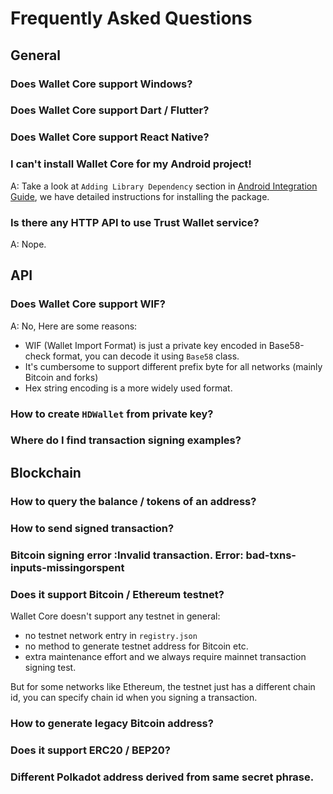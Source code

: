 # Frequently Asked Questions

## General

### Does Wallet Core support Windows?

### Does Wallet Core support Dart / Flutter?

### Does Wallet Core support React Native?

### I can't install Wallet Core for my Android project!

A: Take a look at `Adding Library Dependency` section in [Android Integration Guide](android-guide.md), we have detailed instructions for installing the package.

### Is there any HTTP API to use Trust Wallet service?

A: Nope.

## API

### Does Wallet Core support WIF?

A: No, Here are some reasons: 

- WIF (Wallet Import Format) is just a private key encoded in Base58-check format, you can decode it using `Base58` class.
- It's cumbersome to support different prefix byte for all networks (mainly Bitcoin and forks)
- Hex string encoding is a more widely used format.

### How to create `HDWallet` from private key?

### Where do I find transaction signing examples?

## Blockchain

### How to query the balance / tokens of an address?

### How to send signed transaction? 

### Bitcoin signing error :Invalid transaction. Error: bad-txns-inputs-missingorspent

### Does it support Bitcoin / Ethereum testnet? 

Wallet Core doesn't support any testnet in general:

- no testnet network entry in `registry.json`
- no method to generate testnet address for Bitcoin etc.
- extra maintenance effort and we always require mainnet transaction signing test.

But for some networks like Ethereum, the testnet just has a different chain id, you can specify chain id when you signing a transaction.

### How to generate legacy Bitcoin address?

### Does it support ERC20 / BEP20?

### Different Polkadot address derived from same secret phrase.
